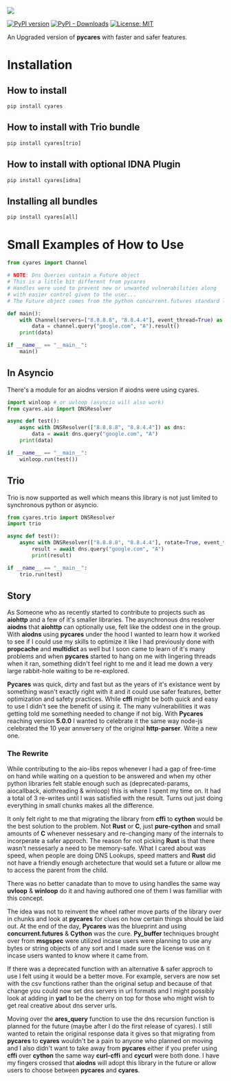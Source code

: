 <img src="https://raw.githubusercontent.com/Vizonex/cyares/main/Cy-Ares-Logo.png"/>

[![PyPI version](https://badge.fury.io/py/cyares.svg)](https://badge.fury.io/py/cyares)
[![PyPI - Downloads](https://img.shields.io/pypi/dm/cyares)](https://badge.fury.io/py/cyares)
[![License: MIT](https://img.shields.io/badge/License-MIT-yellow.svg)](https://opensource.org/licenses/MIT)

An Upgraded version of __pycares__ with faster and safer features.

# Installation

## How to install
```
pip install cyares
```

## How to install with Trio bundle
```
pip install cyares[trio]
```

## How to install with optional IDNA Plugin
```
pip install cyares[idna]
```

## Installing all bundles
```
pip install cyares[all]
```


# Small Examples of How to Use

```python
from cyares import Channel

# NOTE: Dns Queries contain a Future object
# This is a little bit different from pycares 
# Handles were used to prevent new or unwanted vulnerabilities along
# with easier control given to the user...
# The Future object comes from the python concurrent.futures standard library

def main():
    with Channel(servers=["8.8.8.8", "8.8.4.4"], event_thread=True) as channel:
        data = channel.query("google.com", "A").result()
    print(data)

if __name__ == "__main__":
    main()
```

## In Asyncio
There's a module for an aiodns version if aiodns were using cyares.

```python
import winloop # or uvloop (asyncio will also work) 
from cyares.aio import DNSResolver

async def test():
    async with DNSResolver(["8.8.8.8", "8.8.4.4"]) as dns:
        data = await dns.query("google.com", "A")
    print(data)

if __name__ == "__main__":
    winloop.run(test())
```

## Trio
Trio is now supported as well which means this library is not just limited to 
synchronous python or asyncio. 

```python
from cyares.trio import DNSResolver
import trio

async def test():
    async with DNSResolver(["8.8.8.8", "8.8.4.4"], rotate=True, event_thread=False) as dns:
        result = await dns.query("google.com", "A")
        print(result)

if __name__ == "__main__":
    trio.run(test)
```


## Story
As Someone who as recently started to contribute to projects such as __aiohttp__ and a few of it's smaller libraries. The asynchronous dns resolver __aiodns__ that __aiohttp__ can optionally use, felt like the oddest one in the group. With __aiodns__ using __pycares__ under the hood I wanted to learn how it worked to see if I could use my skills to optimize it like I had previously done with __propcache__ and __multidict__ as well but I soon came to learn of it's many problems and when __pycares__ started to hang on me with lingering threads when it ran, something didn't feel right to me and it lead me down a very large rabbit-hole waiting to be re-explored.

__Pycares__ was quick, dirty and fast but as the years of it's existance went by something wasn't exactly right with it and it could use safer features, better optimization and safety practices. While __cffi__ might be both quick and easy to use I didn't see the benefit of using it. The many vulnerabilities it was getting told me something needed to change if not big. With __Pycares__ reaching version __5.0.0__ I wanted to celebrate it the same way node-js celebrated the 10 year annversery of the original __http-parser__. Write a new one.


### The Rewrite 

While contributing to the aio-libs repos whenever I had a gap of free-time on hand while waiting on a question to be answered and when my other python libraries felt stable enough such as (deprecated-params, aiocallback, aiothreading & winloop) this is where I spent my time on. It had a total of 3 re-writes until I was satisfied with the result. Turns out just doing everything in small chunks makes all the difference. 

It only felt right to me that migrating the library from __cffi__ to __cython__ would be the best solution to the problem. Not __Rust__ or __C__, just __pure-cython__ and small amounts of __C__ whenever nessesary and re-changing many of the internals to incorperate a safer approch. The reason for not picking __Rust__ is that there wasn't nessesarly a need to be memory-safe. What I cared about was speed, when people are doing DNS Lookups, speed matters and __Rust__ did not have a friendly enough archetecture that would set a future or allow me to access the parent from the child. 

There was no better canadate than to move to using handles the same way __uvloop__ & __winloop__ do it and having authored one of them I was familliar with this concept.

The idea was not to reinvent the wheel rather move parts of the library over in chunks and look at __pycares__ for clues on how certain things should be laid out. At the end of the day, __Pycares__ was the blueprint and using __concurrent.futures__ & __Cython__ was the cure. __Py_buffer__ techniques brought over from __msgspec__ were utilized incase users were planning to use any bytes or string objects of any sort and I made sure the license was on it incase users wanted to know where it came from.

If there was a deprecated function with an alternative & safer approch to use I felt using it would be a better move. For example, servers are now set with the csv functions rather than the original setup and because of that change you could now set dns servers in url formats and I might possibly look at adding in __yarl__ to be the cherry on top for those who might wish to get real creative about dns server urls. 

Moving over the __ares_query__ function to use the dns recursion function is planned for the future (maybe after I do the first release of cyares). I still wanted to retain the original response data it gives so that migrating from __pycares__ to __cyares__ wouldn't be a pain to anyone who planned on moving and I also didn't want to take away from __pycares__ either if you prefer using __cffi__ over __cython__ the same way __curl-cffi__ and __cycurl__ were both done. I have my fingers crossed that __aiodns__ will adopt this library in the future or allow users to choose between __pycares__ and __cyares__.




